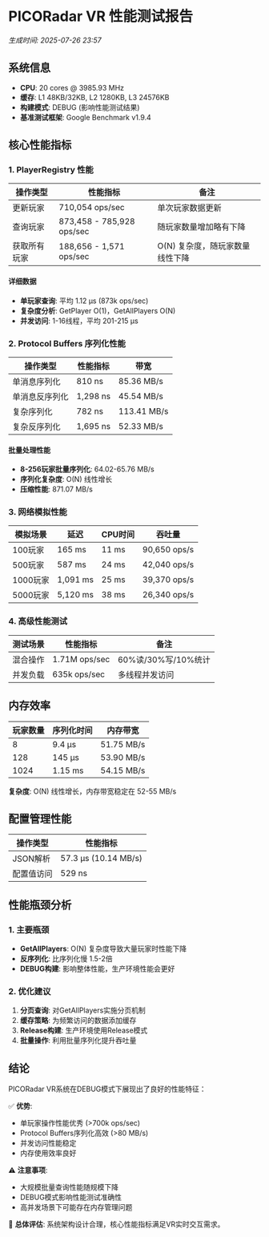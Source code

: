 # PICORadar VR 性能测试报告
*生成时间: 2025-07-26 23:57*

## 系统信息
- **CPU**: 20 cores @ 3985.93 MHz
- **缓存**: L1 48KB/32KB, L2 1280KB, L3 24576KB
- **构建模式**: DEBUG (影响性能测试结果)
- **基准测试框架**: Google Benchmark v1.9.4

## 核心性能指标

### 1. PlayerRegistry 性能

| 操作类型 | 性能指标 | 备注 |
|---------|---------|------|
| 更新玩家 | 710,054 ops/sec | 单次玩家数据更新 |
| 查询玩家 | 873,458 - 785,928 ops/sec | 随玩家数量增加略有下降 |
| 获取所有玩家 | 188,656 - 1,571 ops/sec | O(N) 复杂度，随玩家数量线性下降 |

#### 详细数据
- **单玩家查询**: 平均 1.12 μs (873k ops/sec)
- **复杂度分析**: GetPlayer O(1)，GetAllPlayers O(N)
- **并发访问**: 1-16线程，平均 201-215 μs

### 2. Protocol Buffers 序列化性能

| 操作类型 | 性能指标 | 带宽 |
|---------|---------|------|
| 单消息序列化 | 810 ns | 85.36 MB/s |
| 单消息反序列化 | 1,298 ns | 45.54 MB/s |
| 复杂序列化 | 782 ns | 113.41 MB/s |
| 复杂反序列化 | 1,695 ns | 52.33 MB/s |

#### 批量处理性能
- **8-256玩家批量序列化**: 64.02-65.76 MB/s
- **序列化复杂度**: O(N) 线性增长
- **压缩性能**: 871.07 MB/s

### 3. 网络模拟性能

| 模拟场景 | 延迟 | CPU时间 | 吞吐量 |
|---------|------|---------|--------|
| 100玩家 | 165 ms | 11 ms | 90,650 ops/s |
| 500玩家 | 587 ms | 24 ms | 42,040 ops/s |
| 1000玩家 | 1,091 ms | 25 ms | 39,370 ops/s |
| 5000玩家 | 5,120 ms | 38 ms | 26,340 ops/s |

### 4. 高级性能测试

| 测试场景 | 性能指标 | 备注 |
|---------|---------|------|
| 混合操作 | 1.71M ops/sec | 60%读/30%写/10%统计 |
| 并发负载 | 635k ops/sec | 多线程并发访问 |

## 内存效率

| 玩家数量 | 序列化时间 | 内存带宽 |
|---------|-----------|----------|
| 8 | 9.4 μs | 51.75 MB/s |
| 128 | 145 μs | 53.90 MB/s |
| 1024 | 1.15 ms | 54.15 MB/s |

**复杂度**: O(N) 线性增长，内存带宽稳定在 52-55 MB/s

## 配置管理性能

| 操作类型 | 性能指标 |
|---------|---------|
| JSON解析 | 57.3 μs (10.14 MB/s) |
| 配置值访问 | 529 ns |

## 性能瓶颈分析

### 1. 主要瓶颈
- **GetAllPlayers**: O(N) 复杂度导致大量玩家时性能下降
- **反序列化**: 比序列化慢 1.5-2倍
- **DEBUG构建**: 影响整体性能，生产环境性能会更好

### 2. 优化建议
1. **分页查询**: 对GetAllPlayers实施分页机制
2. **缓存策略**: 为频繁访问的数据添加缓存
3. **Release构建**: 生产环境使用Release模式
4. **批量操作**: 利用批量序列化提升吞吐量

## 结论

PICORadar VR系统在DEBUG模式下展现出了良好的性能特征：

✅ **优势**:
- 单玩家操作性能优秀 (>700k ops/sec)
- Protocol Buffers序列化高效 (>80 MB/s)
- 并发访问性能稳定
- 内存使用效率良好

⚠️ **注意事项**:
- 大规模批量查询性能随规模下降
- DEBUG模式影响性能测试准确性
- 高并发场景下可能存在内存管理问题

🎯 **总体评估**: 系统架构设计合理，核心性能指标满足VR实时交互需求。
